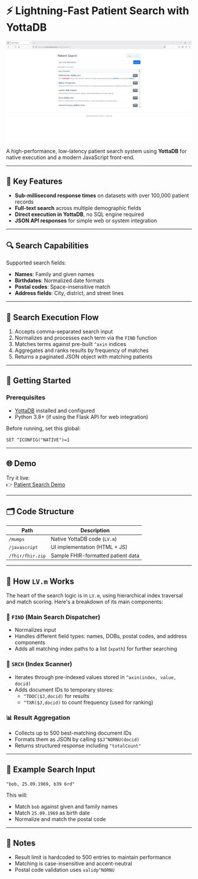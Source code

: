 # ⚡ Lightning-Fast Patient Search with YottaDB

<img src="screenshot.png" alt="Demo Screenshot" width="800" />

A high-performance, low-latency patient search system using **YottaDB** for native execution and a modern JavaScript front-end.

---

## 🔑 Key Features

- **Sub-millisecond response times** on datasets with over 100,000 patient records
- **Full-text search** across multiple demographic fields
- **Direct execution in YottaDB**, no SQL engine required
- **JSON API responses** for simple web or system integration

---

## 🔍 Search Capabilities

Supported search fields:

- **Names**: Family and given names  
- **Birthdates**: Normalized date formats  
- **Postal codes**: Space-insensitive match  
- **Address fields**: City, district, and street lines  

---

## 🔄 Search Execution Flow

1. Accepts comma-separated search input  
2. Normalizes and processes each term via the `FIND` function  
3. Matches terms against pre-built `^axin` indices  
4. Aggregates and ranks results by frequency of matches  
5. Returns a paginated JSON object with matching patients  

---

## 🚀 Getting Started

### Prerequisites

- [YottaDB](https://yottadb.com) installed and configured  
- Python 3.8+ (if using the Flask API for web integration)

Before running, set this global:

```mumps
SET ^ICONFIG("NATIVE")=1
```

---

## 🌐 Demo

Try it live:  
👉 [Patient Search Demo](https://www.simon-group.co.uk/srv/nornu/nornu.html)

---

## 🗂️ Code Structure

| Path            | Description                         |
|-----------------|-------------------------------------|
| `/mumps`        | Native YottaDB code (`LV.m`)        |
| `/javascript`   | UI implementation (HTML + JS)       |
| `/fhir/fhir.zip`| Sample FHIR-formatted patient data  |

---

## 🧠 How `LV.m` Works

The heart of the search logic is in `LV.m`, using hierarchical index traversal and match scoring. Here's a breakdown of its main components:

### 🔎 `FIND` (Main Search Dispatcher)

- Normalizes input  
- Handles different field types: names, DOBs, postal codes, and address components  
- Adds all matching index paths to a list (`xpath`) for further searching  

### 🔁 `SRCH` (Index Scanner)

- Iterates through pre-indexed values stored in `^axin(index, value, docid)`  
- Adds document IDs to temporary stores:
  - `^TDOC($J,docid)` for results  
  - `^TXR($J,docid)` to count frequency (used for ranking)

### 📊 Result Aggregation

- Collects up to 500 best-matching document IDs  
- Formats them as JSON by calling `$$J^NORNU(docid)`  
- Returns structured response including `"totalCount"`

---

## 🧪 Example Search Input

```
"bob, 25.09.1969, b39 6rd"
```

This will:

- Match `bob` against given and family names  
- Match `25.09.1969` as birth date  
- Normalize and match the postal code  

---

## 📎 Notes

- Result limit is hardcoded to 500 entries to maintain performance  
- Matching is case-insensitive and accent-neutral  
- Postal code validation uses `validp^NORNU`
